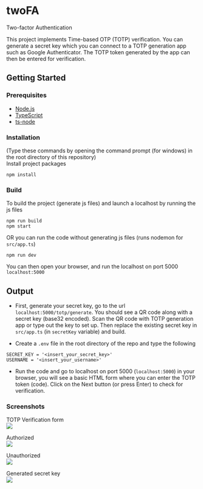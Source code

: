 # twoFA
Two-factor Authentication

This project implements Time-based OTP (TOTP) verification. You can generate a secret key which you can connect to a TOTP generation app such as Google Authenticator. The TOTP token generated by the app can then be entered for verification.

## Getting Started
### Prerequisites
* [Node.js](https://nodejs.org/en/)
* [TypeScript](https://www.typescriptlang.org/download)
* [ts-node](https://www.npmjs.com/package/ts-node)

### Installation
(Type these commands by opening the command prompt (for windows) in the root directory of this repository)\
Install project packages
```
npm install
```
### Build
To build the project (generate js files) and launch a localhost by running the js files
```
npm run build
npm start
```
OR you can run the code without generating js files (runs nodemon for `src/app.ts`)
```
npm run dev
```
You can then open your browser, and run the localhost on port 5000
```localhost:5000```

## Output
* First, generate your secret key, go to the url `localhost:5000/totp/generate`. You should see a QR code along with a secret key (base32 encoded). Scan the QR code with TOTP generation app or type out the key to set up. Then replace the existing secret key in `src/app.ts` (in `secretKey` variable) and build.

* Create a `.env` file in the root directory of the repo and type the following
```
SECRET_KEY = '<insert_your_secret_key>'
USERNAME = '<insert_your_username>'
```

* Run the code and go to localhost on port 5000 (`localhost:5000`) in your browser, you will see a basic HTML form where you can enter the TOTP token (code). Click on the Next button (or press Enter) to check for verification.



### Screenshots

TOTP Verification form\
![](img/totpVerification.png)

Authorized\
![](img/json_authorized.png)

Unauthorized\
![](img/json_unauthorized.png)

Generated secret key\
![](img/qrcode.png)
